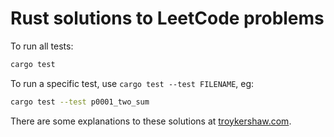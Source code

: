 # Rust solutions to LeetCode problems

To run all tests:

```sh
cargo test
```

To run a specific test, use `cargo test --test FILENAME`, eg:

```sh
cargo test --test p0001_two_sum
```

There are some explanations to these solutions at [troykershaw.com](https://www.troykershaw.com).
